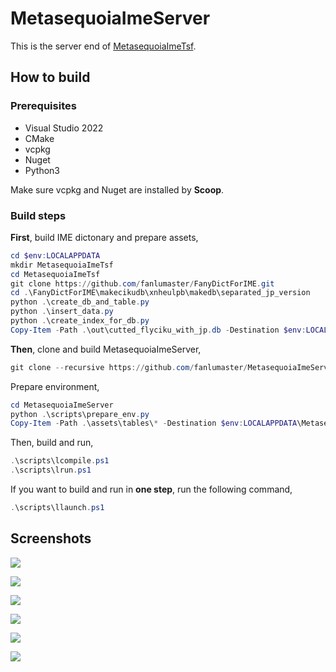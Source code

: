 # MetasequoiaImeServer

This is the server end of [MetasequoiaImeTsf](https://github.com/fanlumaster/MetasequoiaImeTsf).

## How to build

### Prerequisites

- Visual Studio 2022
- CMake
- vcpkg
- Nuget
- Python3

Make sure vcpkg and Nuget are installed by **Scoop**.

### Build steps

**First**, build IME dictonary and prepare assets,

```powershell
cd $env:LOCALAPPDATA
mkdir MetasequoiaImeTsf
cd MetasequoiaImeTsf
git clone https://github.com/fanlumaster/FanyDictForIME.git
cd .\FanyDictForIME\makecikudb\xnheulpb\makedb\separated_jp_version
python .\create_db_and_table.py
python .\insert_data.py
python .\create_index_for_db.py
Copy-Item -Path .\out\cutted_flyciku_with_jp.db -Destination $env:LOCALAPPDATA\MetasequoiaImeTsf
```

**Then**, clone and build MetasequoiaImeServer,

```powershell
git clone --recursive https://github.com/fanlumaster/MetasequoiaImeServer.git
```

Prepare environment,

```powershell
cd MetasequoiaImeServer
python .\scripts\prepare_env.py
Copy-Item -Path .\assets\tables\* -Destination $env:LOCALAPPDATA\MetasequoiaImeTsf
```

Then, build and run,

```powershell
.\scripts\lcompile.ps1
.\scripts\lrun.ps1
```

If you want to build and run in **one step**, run the following command,

```powershell
.\scripts\llaunch.ps1
```

## Screenshots

![](https://i.postimg.cc/v8Bpx6Gf/image.png)

![](https://i.postimg.cc/ssBgtM5M/image.png)

![](https://i.postimg.cc/ryDqXH0B/image.png)

![](https://i.postimg.cc/2m9WJTgR/image.png)

![](https://i.postimg.cc/L96qQZT8/image.png)

![](https://i.postimg.cc/FNcz9QTv/image.png)
